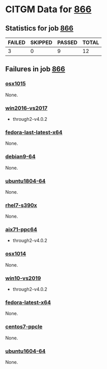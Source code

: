 # CITGM Data for [866](https://ci.nodejs.org/job/citgm-smoker-nobuild/866/)

## Statistics for job [866](https://ci.nodejs.org/job/citgm-smoker-nobuild/866/)

|  FAILED  |  SKIPPED  |  PASSED  |  TOTAL  |
| -------- | --------- | -------- | ------- |
| 3        | 0         | 9        | 12      |

## Failures in job [866](https://ci.nodejs.org/job/citgm-smoker-nobuild/866/)

### [osx1015](https://ci.nodejs.org/job/citgm-smoker-nobuild/nodes=osx1015/866/)

None.

### [win2016-vs2017](https://ci.nodejs.org/job/citgm-smoker-nobuild/nodes=win2016-vs2017/866/)

* through2-v4.0.2

### [fedora-last-latest-x64](https://ci.nodejs.org/job/citgm-smoker-nobuild/nodes=fedora-last-latest-x64/866/)

None.

### [debian9-64](https://ci.nodejs.org/job/citgm-smoker-nobuild/nodes=debian9-64/866/)

None.

### [ubuntu1804-64](https://ci.nodejs.org/job/citgm-smoker-nobuild/nodes=ubuntu1804-64/866/)

None.

### [rhel7-s390x](https://ci.nodejs.org/job/citgm-smoker-nobuild/nodes=rhel7-s390x/866/)

None.

### [aix71-ppc64](https://ci.nodejs.org/job/citgm-smoker-nobuild/nodes=aix71-ppc64/866/)

* through2-v4.0.2

### [osx1014](https://ci.nodejs.org/job/citgm-smoker-nobuild/nodes=osx1014/866/)

None.

### [win10-vs2019](https://ci.nodejs.org/job/citgm-smoker-nobuild/nodes=win10-vs2019/866/)

* through2-v4.0.2

### [fedora-latest-x64](https://ci.nodejs.org/job/citgm-smoker-nobuild/nodes=fedora-latest-x64/866/)

None.

### [centos7-ppcle](https://ci.nodejs.org/job/citgm-smoker-nobuild/nodes=centos7-ppcle/866/)

None.

### [ubuntu1604-64](https://ci.nodejs.org/job/citgm-smoker-nobuild/nodes=ubuntu1604-64/866/)

None.


